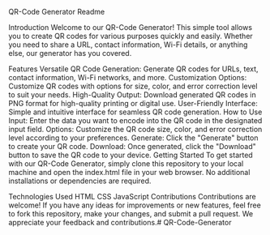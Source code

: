 QR-Code Generator Readme

Introduction
Welcome to our QR-Code Generator! This simple tool allows you to create QR codes for various purposes quickly and easily. Whether you need to share a URL, contact information, Wi-Fi details, or anything else, our generator has you covered.

Features
Versatile QR Code Generation: Generate QR codes for URLs, text, contact information, Wi-Fi networks, and more.
Customization Options: Customize QR codes with options for size, color, and error correction level to suit your needs.
High-Quality Output: Download generated QR codes in PNG format for high-quality printing or digital use.
User-Friendly Interface: Simple and intuitive interface for seamless QR code generation.
How to Use
Input: Enter the data you want to encode into the QR code in the designated input field.
Options: Customize the QR code size, color, and error correction level according to your preferences.
Generate: Click the "Generate" button to create your QR code.
Download: Once generated, click the "Download" button to save the QR code to your device.
Getting Started
To get started with our QR-Code Generator, simply clone this repository to your local machine and open the index.html file in your web browser. No additional installations or dependencies are required.

Technologies Used
HTML
CSS
JavaScript
Contributions
Contributions are welcome! If you have any ideas for improvements or new features, feel free to fork this repository, make your changes, and submit a pull request. We appreciate your feedback and contributions.# QR-Code-Generator
